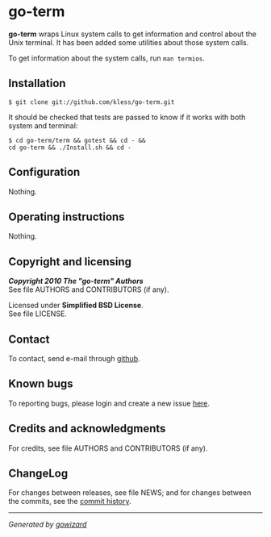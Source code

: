 go-term
=======

**go-term** wraps Linux system calls to get information and control about the
Unix terminal. It has been added some utilities about those system calls.

To get information about the system calls, run `man termios`.


## Installation

	$ git clone git://github.com/kless/go-term.git

It should be checked that tests are passed to know if it works with both system
and terminal:

	$ cd go-term/term && gotest && cd - &&
	cd go-term && ./Install.sh && cd -


## Configuration

Nothing.


## Operating instructions

Nothing.


## Copyright and licensing

***Copyright 2010  The "go-term" Authors***  
See file AUTHORS and CONTRIBUTORS (if any).

Licensed under **Simplified BSD License**.  
See file LICENSE.


## Contact

To contact, send e-mail through [github][1].


## Known bugs

To reporting bugs, please login and create a new issue [here][2].


## Credits and acknowledgments

For credits, see file AUTHORS and CONTRIBUTORS (if any).


## ChangeLog

For changes between releases, see file NEWS; and for changes between the commits,
see the [commit history][3].


* * *
*Generated by [gowizard](http://github.com/kless/gowizard)*


[1]: http://github.com/kless
[2]: http://github.com/kless/go-term/issues
[3]: http://github.com/kless/go-term/commits/master

